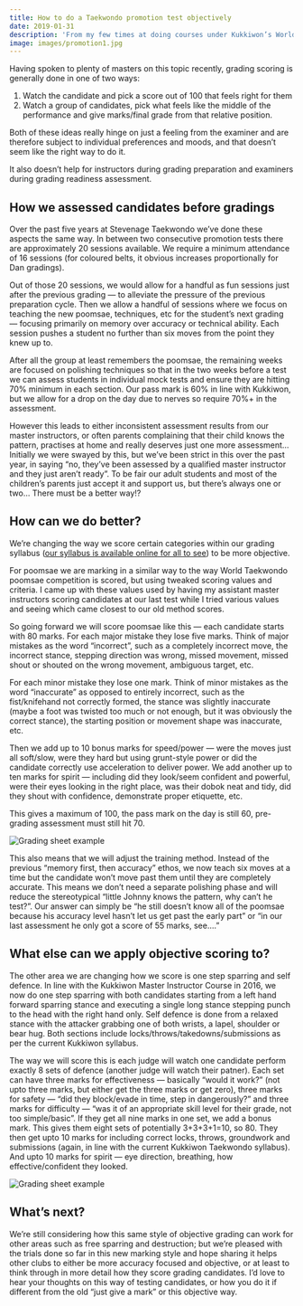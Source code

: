 ```yaml
---
title: How to do a Taekwondo promotion test objectively
date: 2019-01-31
description: 'From my few times at doing courses under Kukkiwon’s World Taekwondo Academy and from my instructor Grandmaster Pan, I’ve learnt that a lot of Taekwondo practitioners around the world treat poomsae as just a series of kicks, punches, etc.'
image: images/promotion1.jpg
---
```


Having spoken to plenty of masters on this topic recently, grading scoring is generally done in one of two ways:

1. Watch the candidate and pick a score out of 100 that feels right for them
2. Watch a group of candidates, pick what feels like the middle of the performance and give marks/final grade from that relative position.

Both of these ideas really hinge on just a feeling from the examiner and are therefore subject to individual preferences and moods, and that doesn’t seem like the right way to do it.

It also doesn’t help for instructors during grading preparation and examiners during grading readiness assessment.

## How we assessed candidates before gradings

Over the past five years at Stevenage Taekwondo we’ve done these aspects the same way. In between two consecutive promotion tests there are approximately 20 sessions available. We require a minimum attendance of 16 sessions (for coloured belts, it obvious increases proportionally for Dan gradings).

Out of those 20 sessions, we would allow for a handful as fun sessions just after the previous grading — to alleviate the pressure of the previous preparation cycle. Then we allow a handful of sessions where we focus on teaching the new poomsae, techniques, etc for the student’s next grading — focusing primarily on memory over accuracy or technical ability. Each session pushes a student no further than six moves from the point they knew up to.

After all the group at least remembers the poomsae, the remaining weeks are focused on polishing techniques so that in the two weeks before a test we can assess students in individual mock tests and ensure they are hitting 70% minimum in each section. Our pass mark is 60% in line with Kukkiwon, but we allow for a drop on the day due to nerves so require 70%+ in the assessment.

However this leads to either inconsistent assessment results from our master instructors, or often parents complaining that their child knows the pattern, practises at home and really deserves just one more assessment… Initially we were swayed by this, but we’ve been strict in this over the past year, in saying “no, they’ve been assessed by a qualified master instructor and they just aren’t ready”. To be fair our adult students and most of the children’s parents just accept it and support us, but there’s always one or two… There must be a better way!?

## How can we do better?

We’re changing the way we score certain categories within our grading syllabus ([our syllabus is available online for all to see](https://www.stevenagetaekwondo.co.uk/downloads/syllabus.pdf)) to be more objective.

For poomsae we are marking in a similar way to the way World Taekwondo poomsae competition is scored, but using tweaked scoring values and criteria. I came up with these values used by having my assistant master instructors scoring candidates at our last test while I tried various values and seeing which came closest to our old method scores.

So going forward we will score poomsae like this — each candidate starts with 80 marks. For each major mistake they lose five marks. Think of major mistakes as the word “incorrect”, such as a completely incorrect move, the incorrect stance, stepping direction was wrong, missed movement, missed shout or shouted on the wrong movement, ambiguous target, etc.

For each minor mistake they lose one mark. Think of minor mistakes as the word “inaccurate” as opposed to entirely incorrect, such as the fist/knifehand not correctly formed, the stance was slightly inaccurate (maybe a foot was twisted too much or not enough, but it was obviously the correct stance), the starting position or movement shape was inaccurate, etc.

Then we add up to 10 bonus marks for speed/power — were the moves just all soft/slow, were they hard but using grunt-style power or did the candidate correctly use acceleration to deliver power. We add another up to ten marks for spirit — including did they look/seem confident and powerful, were their eyes looking in the right place, was their dobok neat and tidy, did they shout with confidence, demonstrate proper etiquette, etc.

This gives a maximum of 100, the pass mark on the day is still 60, pre-grading assessment must still hit 70.

![Grading sheet example](/images/promotion2.png "Example section from our grading sheet for judging a candidate’s poomsae performance")

This also means that we will adjust the training method. Instead of the previous “memory first, then accuracy” ethos, we now teach six moves at a time but the candidate won’t move past them until they are completely accurate. This means we don’t need a separate polishing phase and will reduce the stereotypical “little Johnny knows the pattern, why can’t he test?”. Our answer can simply be “he still doesn’t know all of the poomsae because his accuracy level hasn’t let us get past the early part” or “in our last assessment he only got a score of 55 marks, see….”

## What else can we apply objective scoring to?

The other area we are changing how we score is one step sparring and self defence. In line with the Kukkiwon Master Instructor Course in 2016, we now do one step sparring with both candidates starting from a left hand forward sparring stance and executing a single long stance stepping punch to the head with the right hand only. Self defence is done from a relaxed stance with the attacker grabbing one of both wrists, a lapel, shoulder or bear hug. Both sections include locks/throws/takedowns/submissions as per the current Kukkiwon syllabus.

The way we will score this is each judge will watch one candidate perform exactly 8 sets of defence (another judge will watch their patner). Each set can have three marks for effectiveness — basically “would it work?” (not upto three marks, but either get the three marks or get zero), three marks for safety — “did they block/evade in time, step in dangerously?” and three marks for difficulty — “was it of an appropriate skill level for their grade, not too simple/basic”. If they get all nine marks in one set, we add a bonus mark. This gives them eight sets of potentially 3+3+3+1=10, so 80. They then get upto 10 marks for including correct locks, throws, groundwork and submissions (again, in line with the current Kukkiwon Taekwondo syllabus). And upto 10 marks for spirit — eye direction, breathing, how effective/confident they looked.

![Grading sheet example](/images/promotion3.png "Example section from our grading sheet for judging a candidate’s one-step or self-defence performance")

## What’s next?

We’re still considering how this same style of objective grading can work for other areas such as free sparring and destruction; but we’re pleased with the trials done so far in this new marking style and hope sharing it helps other clubs to either be more accuracy focused and objective, or at least to think through in more detail how they score grading candidates. I’d love to hear your thoughts on this way of testing candidates, or how you do it if different from the old “just give a mark” or this objective way.
